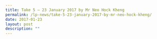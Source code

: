 ```yaml
---
title: Take 5 – 23 January 2017 by Mr Neo Hock Kheng
permalink: /lp-news/take-5-23-january-2017-by-mr-neo-hock-kheng/
date: 2017-01-23
layout: post
description: ""
---
```

